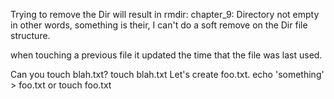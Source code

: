 Trying to remove the Dir will result in rmdir: chapter_9: Directory not empty
in other words, something is their, I can't do a soft remove on the Dir file structure.

when touching a previous file it updated the time that the file was last used.

Can you touch blah.txt?
touch blah.txt
Let's create foo.txt.
echo 'something' > foo.txt
or touch foo.txt
